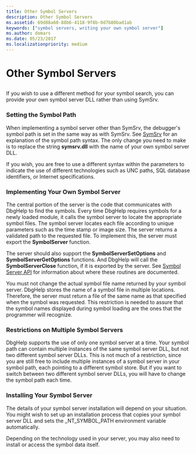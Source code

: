 ```yaml
---
title: Other Symbol Servers
description: Other Symbol Servers
ms.assetid: 69d88a60-88b6-4118-9f8b-0d7b80bad1ab
keywords: ["symbol servers, writing your own symbol server"]
ms.author: domars
ms.date: 05/23/2017
ms.localizationpriority: medium
---
```


# Other Symbol Servers


## <span id="ddk_using_other_symbol_servers_dbg"></span><span id="DDK_USING_OTHER_SYMBOL_SERVERS_DBG"></span>


If you wish to use a different method for your symbol search, you can provide your own symbol server DLL rather than using SymSrv.

### <span id="setting_the_symbol_path"></span><span id="SETTING_THE_SYMBOL_PATH"></span>Setting the Symbol Path

When implementing a symbol server other than SymSrv, the debugger's symbol path is set in the same way as with SymSrv. See [SymSrv](symsrv.md) for an explanation of the symbol path syntax. The only change you need to make is to replace the string **symsrv.dll** with the name of your own symbol server DLL.

If you wish, you are free to use a different syntax within the parameters to indicate the use of different technologies such as UNC paths, SQL database identifiers, or Internet specifications.

### <span id="implementing_your_own_symbol_server"></span><span id="IMPLEMENTING_YOUR_OWN_SYMBOL_SERVER"></span>Implementing Your Own Symbol Server

The central portion of the server is the code that communicates with DbgHelp to find the symbols. Every time DbgHelp requires symbols for a newly loaded module, it calls the symbol server to locate the appropriate symbol files. The symbol server locates each file according to unique parameters such as the time stamp or image size. The server returns a validated path to the requested file. To implement this, the server must export the **SymbolServer** function.

The server should also support the **SymbolServerSetOptions** and **SymbolServerGetOptions** functions. And DbgHelp will call the **SymbolServerClose** function, if it is exported by the server. See [Symbol Server API](symbol-server-api.md) for information about where these routines are documented.

You must not change the actual symbol file name returned by your symbol server. DbgHelp stores the name of a symbol file in multiple locations. Therefore, the server must return a file of the same name as that specified when the symbol was requested. This restriction is needed to assure that the symbol names displayed during symbol loading are the ones that the programmer will recognize.

### <span id="restrictions_on_multiple_symbol_servers"></span><span id="RESTRICTIONS_ON_MULTIPLE_SYMBOL_SERVERS"></span>Restrictions on Multiple Symbol Servers

DbgHelp supports the use of only one symbol server at a time. Your symbol path can contain multiple instances of the same symbol server DLL, but not two different symbol server DLLs. This is not much of a restriction, since you are still free to include multiple instances of a symbol server in your symbol path, each pointing to a different symbol store. But if you want to switch between two different symbol server DLLs, you will have to change the symbol path each time.

### <span id="installing_your_symbol_server"></span><span id="INSTALLING_YOUR_SYMBOL_SERVER"></span>Installing Your Symbol Server

The details of your symbol server installation will depend on your situation. You might wish to set up an installation process that copies your symbol server DLL and sets the \_NT\_SYMBOL\_PATH environment variable automatically.

Depending on the technology used in your server, you may also need to install or access the symbol data itself.

 

 






